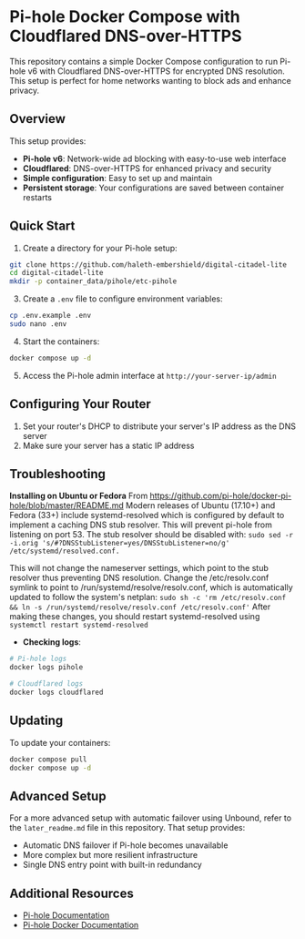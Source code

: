 # Pi-hole Docker Compose with Cloudflared DNS-over-HTTPS

This repository contains a simple Docker Compose configuration to run Pi-hole v6 with Cloudflared DNS-over-HTTPS for encrypted DNS resolution. This setup is perfect for home networks wanting to block ads and enhance privacy.

## Overview

This setup provides:
- **Pi-hole v6**: Network-wide ad blocking with easy-to-use web interface
- **Cloudflared**: DNS-over-HTTPS for enhanced privacy and security
- **Simple configuration**: Easy to set up and maintain
- **Persistent storage**: Your configurations are saved between container restarts

## Quick Start

1. Create a directory for your Pi-hole setup:
```bash
git clone https://github.com/haleth-embershield/digital-citadel-lite
cd digital-citadel-lite
mkdir -p container_data/pihole/etc-pihole
```

3. Create a `.env` file to configure environment variables:

```bash
cp .env.example .env
sudo nano .env
```

4. Start the containers:
```bash
docker compose up -d
```

5. Access the Pi-hole admin interface at `http://your-server-ip/admin`

## Configuring Your Router

1. Set your router's DHCP to distribute your server's IP address as the DNS server
2. Make sure your server has a static IP address

## Troubleshooting

**Installing on Ubuntu or Fedora**
From https://github.com/pi-hole/docker-pi-hole/blob/master/README.md
Modern releases of Ubuntu (17.10+) and Fedora (33+) include systemd-resolved which is configured by default to implement a caching DNS stub resolver. This will prevent pi-hole from listening on port 53. The stub resolver should be disabled with: ```sudo sed -r -i.orig 's/#?DNSStubListener=yes/DNSStubListener=no/g' /etc/systemd/resolved.conf.```

This will not change the nameserver settings, which point to the stub resolver thus preventing DNS resolution. Change the /etc/resolv.conf symlink to point to /run/systemd/resolve/resolv.conf, which is automatically updated to follow the system's netplan: ```sudo sh -c 'rm /etc/resolv.conf && ln -s /run/systemd/resolve/resolv.conf /etc/resolv.conf'``` After making these changes, you should restart systemd-resolved using ```systemctl restart systemd-resolved```

- **Checking logs**:
```bash
# Pi-hole logs
docker logs pihole

# Cloudflared logs
docker logs cloudflared
```

## Updating

To update your containers:
```bash
docker compose pull
docker compose up -d
```

## Advanced Setup

For a more advanced setup with automatic failover using Unbound, refer to the `later_readme.md` file in this repository. That setup provides:
- Automatic DNS failover if Pi-hole becomes unavailable
- More complex but more resilient infrastructure
- Single DNS entry point with built-in redundancy

## Additional Resources

- [Pi-hole Documentation](https://docs.pi-hole.net/)
- [Pi-hole Docker Documentation](https://github.com/pi-hole/docker-pi-hole)